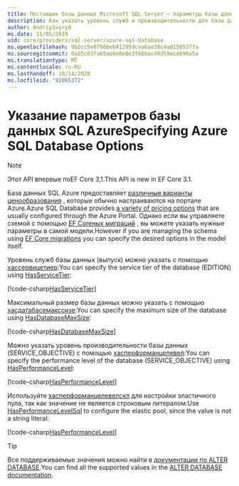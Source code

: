 ```yaml
---
title: Поставщик базы данных Microsoft SQL Server — параметры базы данных SQL Azure — EF Core
description: Как указать уровень служб и производительности для базы данных SQL Azure с помощью поставщика базы данных SQL Server Entity Framework Core
author: AndriySvyryd
ms.date: 11/05/2019
uid: core/providers/sql-server/azure-sql-database
ms.openlocfilehash: 9b2cc5e0790beb41295dcea6ae30c4ad15b537fa
ms.sourcegitcommit: 0a25c03fa65ae6e0e0e3f66bac48d59eceb96a5a
ms.translationtype: MT
ms.contentlocale: ru-RU
ms.lasthandoff: 10/14/2020
ms.locfileid: "92065372"
---
```

# <a name="specifying-azure-sql-database-options"></a><span data-ttu-id="d3448-103">Указание параметров базы данных SQL Azure</span><span class="sxs-lookup"><span data-stu-id="d3448-103">Specifying Azure SQL Database Options</span></span>

>[!NOTE]
> <span data-ttu-id="d3448-104">Этот API впервые поEF Core 3,1.</span><span class="sxs-lookup"><span data-stu-id="d3448-104">This API is new in EF Core 3.1.</span></span>

<span data-ttu-id="d3448-105">База данных SQL Azure предоставляет [различные варианты ценообразования](https://azure.microsoft.com/pricing/details/sql-database/single/) , которые обычно настраиваются на портале Azure.</span><span class="sxs-lookup"><span data-stu-id="d3448-105">Azure SQL Database provides [a variety of pricing options](https://azure.microsoft.com/pricing/details/sql-database/single/) that are usually configured through the Azure Portal.</span></span> <span data-ttu-id="d3448-106">Однако если вы управляете схемой с помощью [EF Coreных миграций](xref:core/managing-schemas/migrations/index) , вы можете указать нужные параметры в самой модели.</span><span class="sxs-lookup"><span data-stu-id="d3448-106">However if you are managing the schema using [EF Core migrations](xref:core/managing-schemas/migrations/index) you can specify the desired options in the model itself.</span></span>

<span data-ttu-id="d3448-107">Уровень служб базы данных (выпуск) можно указать с помощью [хассервицетиер](/dotnet/api/Microsoft.EntityFrameworkCore.SqlServerModelBuilderExtensions.HasServiceTier):</span><span class="sxs-lookup"><span data-stu-id="d3448-107">You can specify the service tier of the database (EDITION) using [HasServiceTier](/dotnet/api/Microsoft.EntityFrameworkCore.SqlServerModelBuilderExtensions.HasServiceTier):</span></span>

[!code-csharp[HasServiceTier](../../../../samples/core/SqlServer/AzureDatabase/AzureSqlContext.cs?name=HasServiceTier)]

<span data-ttu-id="d3448-108">Максимальный размер базы данных можно указать с помощью [хасдатабасемакссизе](/dotnet/api/Microsoft.EntityFrameworkCore.SqlServerModelBuilderExtensions.HasDatabaseMaxSize):</span><span class="sxs-lookup"><span data-stu-id="d3448-108">You can specify the maximum size of the database using [HasDatabaseMaxSize](/dotnet/api/Microsoft.EntityFrameworkCore.SqlServerModelBuilderExtensions.HasDatabaseMaxSize):</span></span>

[!code-csharp[HasDatabaseMaxSize](../../../../samples/core/SqlServer/AzureDatabase/AzureSqlContext.cs?name=HasDatabaseMaxSize)]

<span data-ttu-id="d3448-109">Можно указать уровень производительности базы данных (SERVICE_OBJECTIVE) с помощью [хасперформанцелевел](/dotnet/api/Microsoft.EntityFrameworkCore.SqlServerModelBuilderExtensions.HasPerformanceLevel):</span><span class="sxs-lookup"><span data-stu-id="d3448-109">You can specify the performance level of the database (SERVICE_OBJECTIVE) using [HasPerformanceLevel](/dotnet/api/Microsoft.EntityFrameworkCore.SqlServerModelBuilderExtensions.HasPerformanceLevel):</span></span>

[!code-csharp[HasPerformanceLevel](../../../../samples/core/SqlServer/AzureDatabase/AzureSqlContext.cs?name=HasPerformanceLevel)]

<span data-ttu-id="d3448-110">Используйте [хасперформанцелевелскл](/dotnet/api/Microsoft.EntityFrameworkCore.SqlServerModelBuilderExtensions.HasPerformanceLevelSql) для настройки эластичного пула, так как значение не является строковым литералом:</span><span class="sxs-lookup"><span data-stu-id="d3448-110">Use [HasPerformanceLevelSql](/dotnet/api/Microsoft.EntityFrameworkCore.SqlServerModelBuilderExtensions.HasPerformanceLevelSql) to configure the elastic pool, since the value is not a string literal:</span></span>

[!code-csharp[HasPerformanceLevel](../../../../samples/core/SqlServer/AzureDatabase/AzureSqlContext.cs?name=HasPerformanceLevelSql)]

>[!TIP]
> <span data-ttu-id="d3448-111">Все поддерживаемые значения можно найти в [документации по ALTER DATABASE](/sql/t-sql/statements/alter-database-transact-sql?view=azuresqldb-current&preserve-view=true).</span><span class="sxs-lookup"><span data-stu-id="d3448-111">You can find all the supported values in the [ALTER DATABASE documentation](/sql/t-sql/statements/alter-database-transact-sql?view=azuresqldb-current&preserve-view=true).</span></span>
